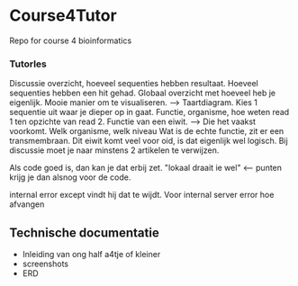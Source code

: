 # Course4Tutor
Repo for course 4 bioinformatics

### Tutorles
Discussie
overzicht, hoeveel sequenties hebben resultaat. Hoeveel sequenties hebben een hit gehad.
Globaal overzicht met hoeveel heb je eigenlijk. Mooie manier om te visualiseren. --> Taartdiagram.
Kies 1 sequentie uit waar je dieper op in gaat. Functie, organisme, hoe weten read 1 ten opzichte van read 2. 
Functie van een eiwit. --> Die het vaakst voorkomt.
Welk organisme, welk niveau
Wat is de echte functie, zit er een transmembraan. 
Dit eiwit komt veel voor oid, is dat eigenlijk wel logisch.
Bij discussie moet je naar minstens 2 artikelen te verwijzen. 

Als code goed is, dan kan je dat erbij zet. "lokaal draait ie wel" <-- punten krijg je dan alsnog voor de code.


internal error
except vindt hij dat te wijdt. Voor internal server error hoe afvangen

## Technische documentatie
- Inleiding van ong half a4tje of kleiner
- screenshots
- ERD

